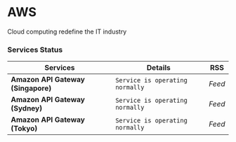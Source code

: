 # AWS
Cloud computing redefine the IT industry

### Services Status

Services                           | Details                         | RSS
---------------------------------- | ------------------------------- | --------
**Amazon API Gateway (Singapore)** | `Service is operating normally` | _*Feed*_
**Amazon API Gateway (Sydney)**    | `Service is operating normally` | _*Feed*_
**Amazon API Gateway (Tokyo)**     | `Service is operating normally` | _*Feed*_

